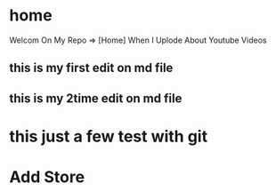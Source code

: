 # home
Welcom On My Repo => [Home] When I Uplode  About Youtube Videos
## this is my first edit on md file
## this is my 2time edit on md file
#  this just a few test with git 
# Add Store